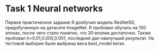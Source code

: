 # Task 1 Neural networks
Первое практическое задание
Я дообучил модель ResNet50, предобученную на датасете ImageNet.
Я пробовал обучать на 100 эпохах, после чего стало понятно, что 30 вполне достаточно. Также пробовал lr=0.01,0.005,0.001, последний дал наилучший результат. На тестовой выборке были выбраны веса best_model.keras.
